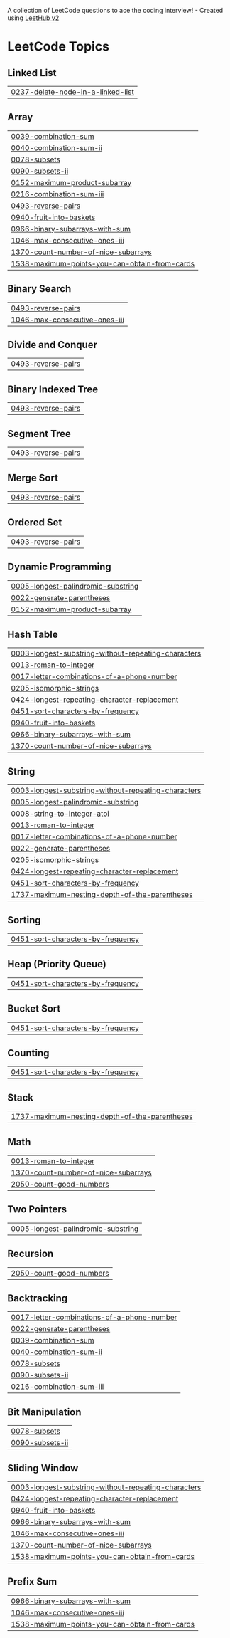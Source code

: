 A collection of LeetCode questions to ace the coding interview! - Created using [LeetHub v2](https://github.com/arunbhardwaj/LeetHub-2.0)
<!---LeetCode Topics Start-->
# LeetCode Topics
## Linked List
|  |
| ------- |
| [0237-delete-node-in-a-linked-list](https://github.com/Raushankumar-prog/Leetcode-practice/tree/master/0237-delete-node-in-a-linked-list) |
## Array
|  |
| ------- |
| [0039-combination-sum](https://github.com/Raushankumar-prog/Leetcode-practice/tree/master/0039-combination-sum) |
| [0040-combination-sum-ii](https://github.com/Raushankumar-prog/Leetcode-practice/tree/master/0040-combination-sum-ii) |
| [0078-subsets](https://github.com/Raushankumar-prog/Leetcode-practice/tree/master/0078-subsets) |
| [0090-subsets-ii](https://github.com/Raushankumar-prog/Leetcode-practice/tree/master/0090-subsets-ii) |
| [0152-maximum-product-subarray](https://github.com/Raushankumar-prog/Leetcode-practice/tree/master/0152-maximum-product-subarray) |
| [0216-combination-sum-iii](https://github.com/Raushankumar-prog/Leetcode-practice/tree/master/0216-combination-sum-iii) |
| [0493-reverse-pairs](https://github.com/Raushankumar-prog/Leetcode-practice/tree/master/0493-reverse-pairs) |
| [0940-fruit-into-baskets](https://github.com/Raushankumar-prog/Leetcode-practice/tree/master/0940-fruit-into-baskets) |
| [0966-binary-subarrays-with-sum](https://github.com/Raushankumar-prog/Leetcode-practice/tree/master/0966-binary-subarrays-with-sum) |
| [1046-max-consecutive-ones-iii](https://github.com/Raushankumar-prog/Leetcode-practice/tree/master/1046-max-consecutive-ones-iii) |
| [1370-count-number-of-nice-subarrays](https://github.com/Raushankumar-prog/Leetcode-practice/tree/master/1370-count-number-of-nice-subarrays) |
| [1538-maximum-points-you-can-obtain-from-cards](https://github.com/Raushankumar-prog/Leetcode-practice/tree/master/1538-maximum-points-you-can-obtain-from-cards) |
## Binary Search
|  |
| ------- |
| [0493-reverse-pairs](https://github.com/Raushankumar-prog/Leetcode-practice/tree/master/0493-reverse-pairs) |
| [1046-max-consecutive-ones-iii](https://github.com/Raushankumar-prog/Leetcode-practice/tree/master/1046-max-consecutive-ones-iii) |
## Divide and Conquer
|  |
| ------- |
| [0493-reverse-pairs](https://github.com/Raushankumar-prog/Leetcode-practice/tree/master/0493-reverse-pairs) |
## Binary Indexed Tree
|  |
| ------- |
| [0493-reverse-pairs](https://github.com/Raushankumar-prog/Leetcode-practice/tree/master/0493-reverse-pairs) |
## Segment Tree
|  |
| ------- |
| [0493-reverse-pairs](https://github.com/Raushankumar-prog/Leetcode-practice/tree/master/0493-reverse-pairs) |
## Merge Sort
|  |
| ------- |
| [0493-reverse-pairs](https://github.com/Raushankumar-prog/Leetcode-practice/tree/master/0493-reverse-pairs) |
## Ordered Set
|  |
| ------- |
| [0493-reverse-pairs](https://github.com/Raushankumar-prog/Leetcode-practice/tree/master/0493-reverse-pairs) |
## Dynamic Programming
|  |
| ------- |
| [0005-longest-palindromic-substring](https://github.com/Raushankumar-prog/Leetcode-practice/tree/master/0005-longest-palindromic-substring) |
| [0022-generate-parentheses](https://github.com/Raushankumar-prog/Leetcode-practice/tree/master/0022-generate-parentheses) |
| [0152-maximum-product-subarray](https://github.com/Raushankumar-prog/Leetcode-practice/tree/master/0152-maximum-product-subarray) |
## Hash Table
|  |
| ------- |
| [0003-longest-substring-without-repeating-characters](https://github.com/Raushankumar-prog/Leetcode-practice/tree/master/0003-longest-substring-without-repeating-characters) |
| [0013-roman-to-integer](https://github.com/Raushankumar-prog/Leetcode-practice/tree/master/0013-roman-to-integer) |
| [0017-letter-combinations-of-a-phone-number](https://github.com/Raushankumar-prog/Leetcode-practice/tree/master/0017-letter-combinations-of-a-phone-number) |
| [0205-isomorphic-strings](https://github.com/Raushankumar-prog/Leetcode-practice/tree/master/0205-isomorphic-strings) |
| [0424-longest-repeating-character-replacement](https://github.com/Raushankumar-prog/Leetcode-practice/tree/master/0424-longest-repeating-character-replacement) |
| [0451-sort-characters-by-frequency](https://github.com/Raushankumar-prog/Leetcode-practice/tree/master/0451-sort-characters-by-frequency) |
| [0940-fruit-into-baskets](https://github.com/Raushankumar-prog/Leetcode-practice/tree/master/0940-fruit-into-baskets) |
| [0966-binary-subarrays-with-sum](https://github.com/Raushankumar-prog/Leetcode-practice/tree/master/0966-binary-subarrays-with-sum) |
| [1370-count-number-of-nice-subarrays](https://github.com/Raushankumar-prog/Leetcode-practice/tree/master/1370-count-number-of-nice-subarrays) |
## String
|  |
| ------- |
| [0003-longest-substring-without-repeating-characters](https://github.com/Raushankumar-prog/Leetcode-practice/tree/master/0003-longest-substring-without-repeating-characters) |
| [0005-longest-palindromic-substring](https://github.com/Raushankumar-prog/Leetcode-practice/tree/master/0005-longest-palindromic-substring) |
| [0008-string-to-integer-atoi](https://github.com/Raushankumar-prog/Leetcode-practice/tree/master/0008-string-to-integer-atoi) |
| [0013-roman-to-integer](https://github.com/Raushankumar-prog/Leetcode-practice/tree/master/0013-roman-to-integer) |
| [0017-letter-combinations-of-a-phone-number](https://github.com/Raushankumar-prog/Leetcode-practice/tree/master/0017-letter-combinations-of-a-phone-number) |
| [0022-generate-parentheses](https://github.com/Raushankumar-prog/Leetcode-practice/tree/master/0022-generate-parentheses) |
| [0205-isomorphic-strings](https://github.com/Raushankumar-prog/Leetcode-practice/tree/master/0205-isomorphic-strings) |
| [0424-longest-repeating-character-replacement](https://github.com/Raushankumar-prog/Leetcode-practice/tree/master/0424-longest-repeating-character-replacement) |
| [0451-sort-characters-by-frequency](https://github.com/Raushankumar-prog/Leetcode-practice/tree/master/0451-sort-characters-by-frequency) |
| [1737-maximum-nesting-depth-of-the-parentheses](https://github.com/Raushankumar-prog/Leetcode-practice/tree/master/1737-maximum-nesting-depth-of-the-parentheses) |
## Sorting
|  |
| ------- |
| [0451-sort-characters-by-frequency](https://github.com/Raushankumar-prog/Leetcode-practice/tree/master/0451-sort-characters-by-frequency) |
## Heap (Priority Queue)
|  |
| ------- |
| [0451-sort-characters-by-frequency](https://github.com/Raushankumar-prog/Leetcode-practice/tree/master/0451-sort-characters-by-frequency) |
## Bucket Sort
|  |
| ------- |
| [0451-sort-characters-by-frequency](https://github.com/Raushankumar-prog/Leetcode-practice/tree/master/0451-sort-characters-by-frequency) |
## Counting
|  |
| ------- |
| [0451-sort-characters-by-frequency](https://github.com/Raushankumar-prog/Leetcode-practice/tree/master/0451-sort-characters-by-frequency) |
## Stack
|  |
| ------- |
| [1737-maximum-nesting-depth-of-the-parentheses](https://github.com/Raushankumar-prog/Leetcode-practice/tree/master/1737-maximum-nesting-depth-of-the-parentheses) |
## Math
|  |
| ------- |
| [0013-roman-to-integer](https://github.com/Raushankumar-prog/Leetcode-practice/tree/master/0013-roman-to-integer) |
| [1370-count-number-of-nice-subarrays](https://github.com/Raushankumar-prog/Leetcode-practice/tree/master/1370-count-number-of-nice-subarrays) |
| [2050-count-good-numbers](https://github.com/Raushankumar-prog/Leetcode-practice/tree/master/2050-count-good-numbers) |
## Two Pointers
|  |
| ------- |
| [0005-longest-palindromic-substring](https://github.com/Raushankumar-prog/Leetcode-practice/tree/master/0005-longest-palindromic-substring) |
## Recursion
|  |
| ------- |
| [2050-count-good-numbers](https://github.com/Raushankumar-prog/Leetcode-practice/tree/master/2050-count-good-numbers) |
## Backtracking
|  |
| ------- |
| [0017-letter-combinations-of-a-phone-number](https://github.com/Raushankumar-prog/Leetcode-practice/tree/master/0017-letter-combinations-of-a-phone-number) |
| [0022-generate-parentheses](https://github.com/Raushankumar-prog/Leetcode-practice/tree/master/0022-generate-parentheses) |
| [0039-combination-sum](https://github.com/Raushankumar-prog/Leetcode-practice/tree/master/0039-combination-sum) |
| [0040-combination-sum-ii](https://github.com/Raushankumar-prog/Leetcode-practice/tree/master/0040-combination-sum-ii) |
| [0078-subsets](https://github.com/Raushankumar-prog/Leetcode-practice/tree/master/0078-subsets) |
| [0090-subsets-ii](https://github.com/Raushankumar-prog/Leetcode-practice/tree/master/0090-subsets-ii) |
| [0216-combination-sum-iii](https://github.com/Raushankumar-prog/Leetcode-practice/tree/master/0216-combination-sum-iii) |
## Bit Manipulation
|  |
| ------- |
| [0078-subsets](https://github.com/Raushankumar-prog/Leetcode-practice/tree/master/0078-subsets) |
| [0090-subsets-ii](https://github.com/Raushankumar-prog/Leetcode-practice/tree/master/0090-subsets-ii) |
## Sliding Window
|  |
| ------- |
| [0003-longest-substring-without-repeating-characters](https://github.com/Raushankumar-prog/Leetcode-practice/tree/master/0003-longest-substring-without-repeating-characters) |
| [0424-longest-repeating-character-replacement](https://github.com/Raushankumar-prog/Leetcode-practice/tree/master/0424-longest-repeating-character-replacement) |
| [0940-fruit-into-baskets](https://github.com/Raushankumar-prog/Leetcode-practice/tree/master/0940-fruit-into-baskets) |
| [0966-binary-subarrays-with-sum](https://github.com/Raushankumar-prog/Leetcode-practice/tree/master/0966-binary-subarrays-with-sum) |
| [1046-max-consecutive-ones-iii](https://github.com/Raushankumar-prog/Leetcode-practice/tree/master/1046-max-consecutive-ones-iii) |
| [1370-count-number-of-nice-subarrays](https://github.com/Raushankumar-prog/Leetcode-practice/tree/master/1370-count-number-of-nice-subarrays) |
| [1538-maximum-points-you-can-obtain-from-cards](https://github.com/Raushankumar-prog/Leetcode-practice/tree/master/1538-maximum-points-you-can-obtain-from-cards) |
## Prefix Sum
|  |
| ------- |
| [0966-binary-subarrays-with-sum](https://github.com/Raushankumar-prog/Leetcode-practice/tree/master/0966-binary-subarrays-with-sum) |
| [1046-max-consecutive-ones-iii](https://github.com/Raushankumar-prog/Leetcode-practice/tree/master/1046-max-consecutive-ones-iii) |
| [1538-maximum-points-you-can-obtain-from-cards](https://github.com/Raushankumar-prog/Leetcode-practice/tree/master/1538-maximum-points-you-can-obtain-from-cards) |
<!---LeetCode Topics End-->